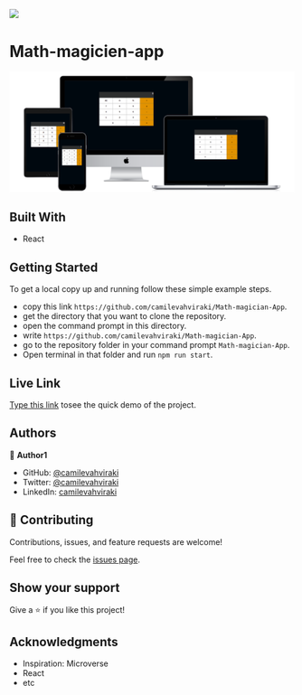 ![](https://img.shields.io/badge/Microverse-blueviolet)

# Math-magicien-app

![](./public/Calculator.png)


## Built With

- React


## Getting Started

To get a local copy up and running follow these simple example steps.

- copy this link `https://github.com/camilevahviraki/Math-magician-App`.
- get the directory that you want to clone the repository.
- open the command prompt in this directory.
- write `https://github.com/camilevahviraki/Math-magician-App`.
- go to the repository folder in your command prompt `Math-magician-App`.
- Open terminal in that folder and run `npm run start`.

## Live Link

 [Type this link](https://camilevahviraki.github.io/Math-magician-App/) tosee the quick demo of the project.

## Authors

👤 **Author1**

- GitHub: [@camilevahviraki](https://github.com/camilevahviraki)
- Twitter: [@camilevahviraki](https://twitter.com/CamileVahviraki)
- LinkedIn: [camilevahviraki](https://www.linkedin.com/in/camile-vahviraki-8180a6232/)



## 🤝 Contributing

Contributions, issues, and feature requests are welcome!

Feel free to check the [issues page](../../issues/).

## Show your support

Give a ⭐️ if you like this project!

## Acknowledgments

- Inspiration: Microverse
- React
- etc
